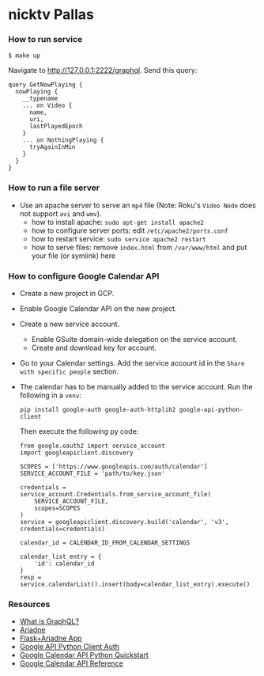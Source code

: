 # nicktv Pallas

### How to run service
```
$ make up
```
Navigate to http://127.0.0.1:2222/graphql. Send this query:
```
query GetNowPlaying {
  nowPlaying {
    __typename
    ... on Video {
      name,
      uri,
      lastPlayedEpoch
    }
    ... on NothingPlaying {
      tryAgainInMin
    }
  }
}
```

### How to run a file server
- Use an apache server to serve an `mp4` file (Note: Roku's `Video Node` does not support `avi` and `wmv`).
    - how to install apache: `sudo apt-get install apache2`
    - how to configure server ports: edit `/etc/apache2/ports.conf`
    - how to restart service: `sudo service apache2 restart`
    - how to serve files: remove `index.html` from `/var/www/html` and put your file (or symlink) here

### How to configure Google Calendar API
- Create a new project in GCP.
- Enable Google Calendar API on the new project.
- Create a new service account.
    - Enable GSuite domain-wide delegation on the service account.
    - Create and download key for account.
- Go to your Calendar settings. Add the service account id in the `Share with specific people` section.
- The calendar has to be manually added to the service account. Run the following in a `venv`:
    ```
    pip install google-auth google-auth-httplib2 google-api-python-client
    ```

    Then execute the following py code:
    ```
    from google.oauth2 import service_account
    import googleapiclient.discovery

    SCOPES = ['https://www.googleapis.com/auth/calendar']
    SERVICE_ACCOUNT_FILE = 'path/to/key.json'

    credentials = service_account.Credentials.from_service_account_file(
        SERVICE_ACCOUNT_FILE,
        scopes=SCOPES
    )
    service = googleapiclient.discovery.build('calendar', 'v3', credentials=credentials)

    calendar_id = CALENDAR_ID_FROM_CALENDAR_SETTINGS

    calendar_list_entry = {
        'id': calendar_id
    }
    resp = service.calendarList().insert(body=calendar_list_entry).execute()
    ```

### Resources
- [What is GraphQL?](https://graphql.org/learn/)
- [Ariadne](https://ariadnegraphql.org/docs/intro)
- [Flask+Ariadne App](https://www.twilio.com/blog/graphql-api-python-flask-ariadne)
- [Google API Python Client Auth](https://github.com/googleapis/google-api-python-client/blob/master/docs/oauth-server.md)
- [Google Calendar API Python Quickstart](https://developers.google.com/calendar/quickstart/python)
- [Google Calendar API Reference](https://developers.google.com/calendar/v3/reference/events)
